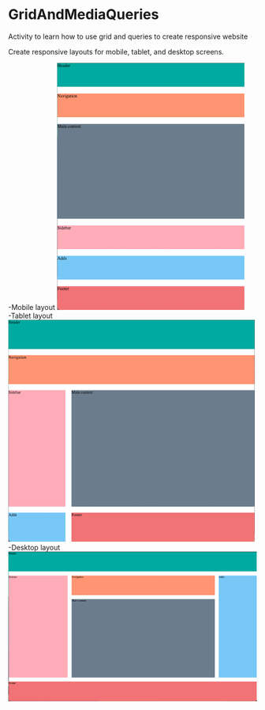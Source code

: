 # GridAndMediaQueries
Activity to learn how to use grid and queries to create responsive website

Create responsive layouts for mobile, tablet, and desktop screens.

-Mobile layout
<img src="design/mobile.png" height="500">
<br>
-Tablet layout
<img src="design/tablet.png" width="500">
<br>
-Desktop layout
<img src="design/desktop.png" width="900">
